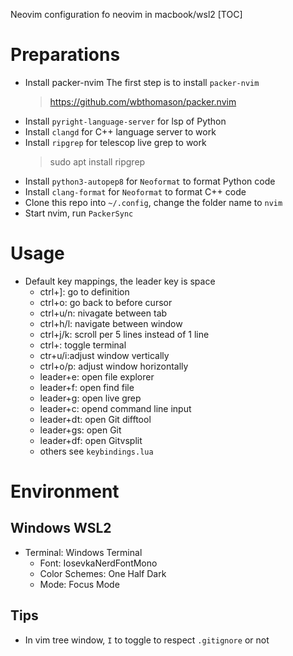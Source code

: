 Neovim configuration fo neovim in macbook/wsl2
[TOC]
# Preparations

- Install packer-nvim
The first step is to install `packer-nvim`
    > https://github.com/wbthomason/packer.nvim 
- Install `pyright-language-server` for lsp of Python
- Install `clangd` for C++ language server to work
- Install `ripgrep` for telescop live grep to work
    > sudo apt install ripgrep
- Install `python3-autopep8` for `Neoformat` to format Python code
- Install `clang-format` for `Neoformat` to format C++ code
- Clone this repo into `~/.config`, change the folder name to `nvim`
- Start nvim, run `PackerSync`

# Usage
- Default key mappings, the leader key is space
	- ctrl+]: go to definition
	- ctrl+o: go back to before cursor
    - ctrl+u/n: nivagate between tab
    - ctrl+h/l: navigate between window
    - ctrl+j/k: scroll per 5 lines instead of 1 line
    - ctrl+\: toggle terminal
    - ctr+u/i:adjust window vertically
    - ctrl+o/p: adjust window horizontally
    - leader+e: open file explorer
    - leader+f: open find file
    - leader+g: open live grep
    - leader+c: opend command line input
    - leader+dt: open Git difftool
    - leader+gs: open Git
    - leader+df: open Gitvsplit
    - others see `keybindings.lua`

# Environment

## Windows WSL2

- Terminal: Windows Terminal
    - Font: IosevkaNerdFontMono
    - Color Schemes: One Half Dark
    - Mode: Focus Mode

## Tips

- In vim tree window, `I` to toggle to respect `.gitignore` or not
